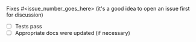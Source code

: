 Fixes #<issue_number_goes_here> (it's a good idea to open an issue first for discussion)

- [ ] Tests pass
- [ ] Appropriate docs were updated (if necessary)